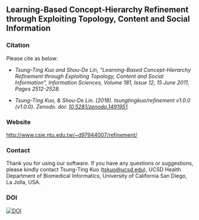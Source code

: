 Learning-Based Concept-Hierarchy Refinement through Exploiting Topology, Content and Social Information
-------------------------------------------------------------------------------------------------------

### Citation

Please cite as below:

* *Tsung-Ting Kuo and Shou-De Lin, "Learning-Based Concept-Hierarchy Refinement through Exploiting Topology, Content and Social Information", Information Sciences, Volume 181, Issue 12, 15 June 2011, Pages 2512-2528.*

* *Tsung-Ting Kuo, & Shou-De Lin. (2018). tsungtingkuo/refinement v1.0.0 (v1.0.0). Zenodo. doi: [10.5281/zenodo.1491951](https://doi.org/10.5281/zenodo.1491951).*

### Website

http://www.csie.ntu.edu.tw/~d97944007/refinement/

### Contact

Thank you for using our software. If you have any questions or suggestions, please kindly contact Tsung-Ting Kuo (tskuo@ucsd.edu), UCSD Health Department of Biomedical Informatics, University of California San Diego, La Jolla, USA.

### DOI

[![DOI](https://zenodo.org/badge/DOI/10.5281/zenodo.1491951.svg)](https://doi.org/10.5281/zenodo.1491951)
